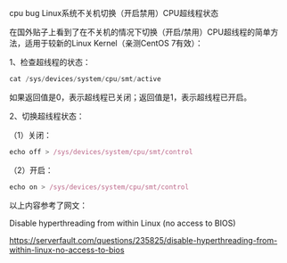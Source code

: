cpu bug Linux系统不关机切换（开启禁用）CPU超线程状态

在国外贴子上看到了在不关机的情况下切换（开启/禁用）CPU超线程的简单方法，适用于较新的Linux Kernel（亲测CentOS 7有效）：

1、检查超线程的状态：

```javascript
cat /sys/devices/system/cpu/smt/active
```

如果返回值是0，表示超线程已关闭；返回值是1，表示超线程已开启。

2、切换超线程状态：

（1）关闭：

```javascript
echo off > /sys/devices/system/cpu/smt/control
```

（2）开启：

```javascript
echo on > /sys/devices/system/cpu/smt/control
```

以上内容参考了网文：

Disable hyperthreading from within Linux (no access to BIOS)

<https://serverfault.com/questions/235825/disable-hyperthreading-from-within-linux-no-access-to-bios>
